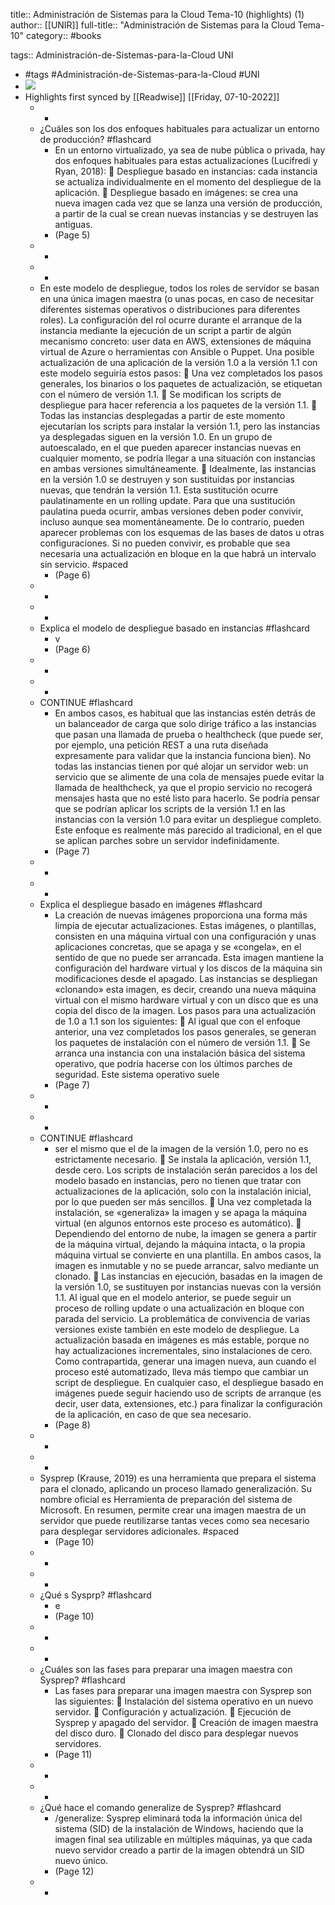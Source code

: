 title:: Administración de Sistemas para la Cloud Tema-10 (highlights) (1)
author:: [[UNIR]]
full-title:: "Administración de Sistemas para la Cloud Tema-10"
category:: #books

tags:: Administración-de-Sistemas-para-la-Cloud UNI

- #tags #Administración-de-Sistemas-para-la-Cloud #UNI
- ![](https://readwise-assets.s3.amazonaws.com/media/uploaded_book_covers/profile_22942/020c6328-86e7-48f6-ba02-69d3ef02a9d0.jpg)
- Highlights first synced by [[Readwise]] [[Friday, 07-10-2022]]
	- -
	- ¿Cuáles son los dos enfoques habituales para actualizar un entorno de producción? #flashcard
		- En  un  entorno  virtualizado,  ya  sea  de  nube  pública  o  privada,  hay  dos  enfoques habituales para estas actualizaciones (Lucifredi y Ryan, 2018):   Despliegue basado en instancias: cada instancia se actualiza individualmente en el momento del despliegue de la aplicación.   Despliegue basado en imágenes: se crea una nueva imagen cada vez que se lanza una  versión  de  producción,  a  partir  de  la  cual  se  crean  nuevas  instancias  y  se destruyen las antiguas.
		- (Page 5)
	- -
	- -
	- En  este  modelo  de  despliegue,  todos  los  roles  de  servidor  se  basan  en  una  única imagen maestra (o unas pocas, en caso de necesitar diferentes sistemas operativos o  distribuciones  para  diferentes  roles).  La  configuración  del  rol  ocurre  durante  el arranque  de  la  instancia  mediante  la  ejecución  de  un  script  a  partir  de  algún mecanismo concreto: user data en AWS, extensiones de máquina virtual de Azure o herramientas con Ansible o Puppet. Una posible actualización de una aplicación de la versión 1.0 a la versión 1.1 con este modelo seguiría estos pasos:   Una  vez  completados  los  pasos  generales,  los  binarios  o  los  paquetes  de actualización, se etiquetan con el número de versión 1.1.   Se modifican los scripts de despliegue para hacer referencia a los paquetes de la versión 1.1.   Todas las instancias desplegadas a partir de este momento ejecutarían los scripts para instalar la versión 1.1, pero las instancias ya desplegadas siguen en la versión 1.0. En un grupo de autoescalado, en el que pueden aparecer instancias nuevas en cualquier  momento,  se  podría  llegar  a  una  situación  con  instancias  en  ambas versiones simultáneamente.   Idealmente,  las  instancias  en  la  versión  1.0  se  destruyen  y  son  sustituidas  por instancias  nuevas,  que  tendrán la  versión  1.1.  Esta  sustitución  ocurre paulatinamente en un  rolling update. Para que una sustitución paulatina pueda ocurrir,  ambas  versiones  deben  poder  convivir, incluso  aunque  sea momentáneamente.  De  lo  contrario,  pueden  aparecer  problemas  con  los esquemas de las bases de datos u otras configuraciones. Si no pueden convivir, es probable  que  sea  necesaria  una  actualización  en  bloque  en  la  que  habrá  un intervalo sin servicio. #spaced
		- (Page 6)
	- -
	- -
	- Explica el modelo de despliegue basado en instancias #flashcard
		- v
		- (Page 6)
	- -
	- -
	- CONTINUE #flashcard
		- En ambos casos, es habitual que las instancias estén detrás de un balanceador de carga que solo dirige tráfico a las instancias que pasan una llamada de prueba o healthcheck (que puede ser, por ejemplo, una petición REST a una ruta diseñada expresamente para validar que la instancia funciona bien). No todas las instancias tienen por qué alojar un servidor web: un servicio que se alimente de una cola de mensajes  puede  evitar  la  llamada  de  healthcheck,  ya  que  el  propio  servicio  no recogerá mensajes hasta que no esté listo para hacerlo. Se podría pensar que se podrían aplicar los scripts de la versión 1.1 en las instancias con  la  versión 1.0 para evitar un  despliegue  completo.  Este enfoque  es  realmente más  parecido  al  tradicional,  en  el  que  se  aplican  parches  sobre  un  servidor indefinidamente.
		- (Page 7)
	- -
	- -
	- Explica el despliegue basado en imágenes #flashcard
		- La  creación  de  nuevas  imágenes  proporciona  una  forma  más  limpia  de  ejecutar actualizaciones. Estas imágenes, o plantillas, consisten en una máquina virtual con una configuración y unas aplicaciones concretas, que se apaga y se «congela», en el sentido de que no puede ser arrancada. Esta imagen mantiene la configuración del hardware virtual y los discos de la máquina sin modificaciones desde el apagado. Las instancias  se  despliegan  «clonando»  esta  imagen,  es  decir,  creando  una  nueva máquina virtual con el mismo hardware virtual y con un disco que es una copia del disco de la imagen. Los pasos para una actualización de 1.0 a 1.1 son los siguientes:   Al igual que con el enfoque anterior, una vez completados los pasos generales, se generan los paquetes de instalación con el número de versión 1.1.   Se  arranca  una  instancia  con  una  instalación  básica  del  sistema  operativo,  que podría hacerse con los últimos parches de seguridad. Este sistema operativo suele
		- (Page 7)
	- -
	- -
	- CONTINUE #flashcard
		- ser  el  mismo  que  el  de  la  imagen  de  la  versión  1.0,  pero  no  es  estrictamente necesario.   Se instala la aplicación, versión 1.1, desde cero. Los  scripts de instalación serán parecidos a los del modelo basado en instancias, pero no tienen que tratar con actualizaciones de la aplicación, solo con la instalación inicial, por lo que pueden ser más sencillos.   Una  vez  completada  la  instalación,  se  «generaliza»  la  imagen  y  se  apaga  la máquina virtual (en algunos entornos este proceso es automático).   Dependiendo del entorno  de  nube,  la imagen  se  genera  a partir de  la  máquina virtual, dejando la máquina intacta, o la propia máquina virtual se convierte en una  plantilla.  En  ambos  casos,  la  imagen  es  inmutable  y  no  se  puede  arrancar, salvo mediante un clonado.   Las instancias en ejecución, basadas en la imagen de la versión 1.0, se sustituyen por  instancias nuevas  con  la  versión 1.1.  Al  igual  que en  el modelo anterior,  se puede  seguir  un  proceso  de  rolling  update  o  una  actualización  en  bloque  con parada  del  servicio.  La  problemática  de  convivencia  de  varias  versiones  existe también en este modelo de despliegue. La actualización basada en imágenes es más estable, porque no hay actualizaciones incrementales, sino instalaciones de cero. Como contrapartida, generar una imagen nueva, aun cuando el proceso esté automatizado, lleva más tiempo que cambiar un script  de  despliegue.  En  cualquier  caso,  el  despliegue  basado  en  imágenes  puede seguir  haciendo  uso  de  scripts  de  arranque  (es  decir,  user  data,  extensiones,  etc.) para finalizar la configuración de la aplicación, en caso de que sea necesario.
		- (Page 8)
	- -
	- -
	- Sysprep (Krause, 2019) es una herramienta que prepara el sistema para el clonado, aplicando un proceso llamado generalización. Su nombre oficial es Herramienta de preparación  del  sistema  de  Microsoft.  En  resumen,  permite  crear  una  imagen maestra de un servidor que puede reutilizarse tantas veces como sea necesario para desplegar servidores adicionales. #spaced
		- (Page 10)
	- -
	- -
	- ¿Qué s Sysprp? #flashcard
		- e
		- (Page 10)
	- -
	- -
	- ¿Cuáles son las fases para preparar una imagen maestra con Sysprep? #flashcard
		- Las fases para preparar una imagen maestra con Sysprep son las siguientes:   Instalación del sistema operativo en un nuevo servidor.   Configuración y actualización.   Ejecución de Sysprep y apagado del servidor.   Creación de imagen maestra del disco duro.   Clonado del disco para desplegar nuevos servidores.
		- (Page 11)
	- -
	- -
	- ¿Qué hace el comando generalize de Sysprep? #flashcard
		- /generalize: Sysprep eliminará toda la información única del sistema (SID) de la instalación de Windows, haciendo que la imagen final sea utilizable en múltiples máquinas, ya que cada nuevo servidor creado a partir de la imagen obtendrá un SID nuevo único.
		- (Page 12)
	- -